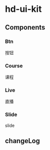 # hd-ui-kit

## Components

### Btn

按钮

### Course

课程

### Live 

直播

### Slide

slide

## changeLog
